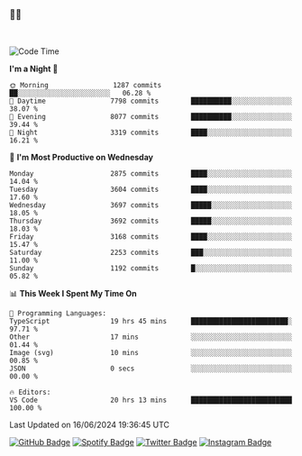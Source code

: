 ### 🤙🍺

<!-- <a href="https://github-readme-stats.vercel.app/api?username=hzak2xx&count_private=true&show_icons=true&theme=dracula">
  <img align="center" src="https://github-readme-stats.vercel.app/api?username=hzak2xx&count_private=true&show_icons=true&theme=dracula" />
</a>
</br> -->
</br>

<!--START_SECTION:waka-->
![Code Time](http://img.shields.io/badge/Code%20Time-3%2C414%20hrs%2018%20mins-blue)

**I'm a Night 🦉** 

```text
🌞 Morning                1287 commits        ██░░░░░░░░░░░░░░░░░░░░░░░   06.28 % 
🌆 Daytime                7798 commits        ██████████░░░░░░░░░░░░░░░   38.07 % 
🌃 Evening                8077 commits        ██████████░░░░░░░░░░░░░░░   39.44 % 
🌙 Night                  3319 commits        ████░░░░░░░░░░░░░░░░░░░░░   16.21 % 
```
📅 **I'm Most Productive on Wednesday** 

```text
Monday                   2875 commits        ████░░░░░░░░░░░░░░░░░░░░░   14.04 % 
Tuesday                  3604 commits        ████░░░░░░░░░░░░░░░░░░░░░   17.60 % 
Wednesday                3697 commits        █████░░░░░░░░░░░░░░░░░░░░   18.05 % 
Thursday                 3692 commits        █████░░░░░░░░░░░░░░░░░░░░   18.03 % 
Friday                   3168 commits        ████░░░░░░░░░░░░░░░░░░░░░   15.47 % 
Saturday                 2253 commits        ███░░░░░░░░░░░░░░░░░░░░░░   11.00 % 
Sunday                   1192 commits        █░░░░░░░░░░░░░░░░░░░░░░░░   05.82 % 
```


📊 **This Week I Spent My Time On** 

```text
💬 Programming Languages: 
TypeScript               19 hrs 45 mins      ████████████████████████░   97.71 % 
Other                    17 mins             ░░░░░░░░░░░░░░░░░░░░░░░░░   01.44 % 
Image (svg)              10 mins             ░░░░░░░░░░░░░░░░░░░░░░░░░   00.85 % 
JSON                     0 secs              ░░░░░░░░░░░░░░░░░░░░░░░░░   00.00 % 

🔥 Editors: 
VS Code                  20 hrs 13 mins      █████████████████████████   100.00 % 
```


 Last Updated on 16/06/2024 19:36:45 UTC
<!--END_SECTION:waka-->

[![GitHub Badge](https://img.shields.io/badge/GitHub-100000?style=for-the-badge&logo=github&logoColor=white)](https://github.com/hzak2xx)
[![Spotify Badge](https://img.shields.io/badge/Spotify-1ED760?&style=for-the-badge&logo=spotify&logoColor=white)](https://open.spotify.com/user/uf90s6sbbh75a1mt44clkhkvf)
[![Twitter Badge](https://img.shields.io/badge/Twitter-1DA1F2?style=for-the-badge&logo=twitter&logoColor=white)](https://twitter.com/hzak2xx)
[![Instagram Badge](https://img.shields.io/badge/Instagram-E4405F?style=for-the-badge&logo=instagram&logoColor=white)](https://www.instagram.com/hzak2xx/)
